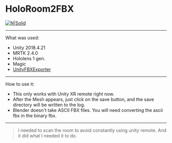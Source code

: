 HoloRoom2FBX
========================

[![N|Solid](https://cdn.discordapp.com/attachments/587016692081885230/734747022099480656/telegram.png)](https://nodesource.com/products/nsolid)
***
What was used:
  - Unity 2018.4.21
  - MRTK 2.4.0
  - Hololens 1 gen.
  - Magic
  - [UnityFBXExporter](https://github.com/KellanHiggins/UnityFBXExporter)
***
How to use it:
  - This only works with Unity XR remote right now.
  - After the Mesh appears, just click on the save button, and the save directory will be written to the log.
  - Blender doesn't take ASCII FBX files. You will need converting the ascii fbx in the binary fbx.
***
> I needed to scan the room to avoid constantly using unity remote. And it did what I needed it to do.


